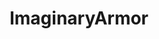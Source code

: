 ---
title: ImaginaryArmor
crosslinks:
- ArtofHands
- ImaginaryWitcher
- anthro
- imaginarypets
- ImaginaryWizards
---